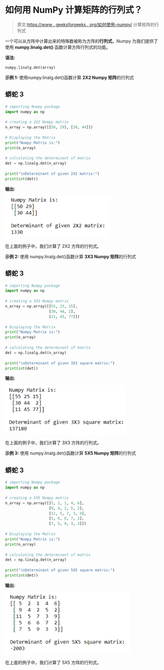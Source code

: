 # 如何用 NumPy 计算矩阵的行列式？

> 原文:[https://www . geeksforgeeks . org/如何使用-numpy/](https://www.geeksforgeeks.org/how-to-calculate-the-determinant-of-a-matrix-using-numpy/) 计算矩阵的行列式

一个可以从方阵中计算出来的特殊数被称为方阵的**行列式**。Numpy 为我们提供了使用 **numpy.linalg.det()** 函数计算方阵行列式的功能。

**语法:**

```py
numpy.linalg.det(array)

```

**示例 1:** 使用numpy.linalg.det()函数计算 **2X2 Numpy 矩阵**的行列式

## 蟒蛇 3

```py
# importing Numpy package
import numpy as np

# creating a 2X2 Numpy matrix
n_array = np.array([[50, 29], [30, 44]])

# Displaying the Matrix
print("Numpy Matrix is:")
print(n_array)

# calculating the determinant of matrix
det = np.linalg.det(n_array)

print("\nDeterminant of given 2X2 matrix:")
print(int(det))
```

**输出:**

![](img/2158e49c8649277ee970333e1d9771c5.png)

在上面的例子中，我们计算了 2X2 方阵的行列式。

**示例 2:** 使用 numpy.linalg.det()函数计算 **3X3 Numpy 矩阵**的行列式

## 蟒蛇 3

```py
# importing Numpy package
import numpy as np

# creating a 3X3 Numpy matrix
n_array = np.array([[55, 25, 15],
                    [30, 44, 2],
                    [11, 45, 77]])

# Displaying the Matrix
print("Numpy Matrix is:")
print(n_array)

# calculating the determinant of matrix
det = np.linalg.det(n_array)

print("\nDeterminant of given 3X3 square matrix:")
print(int(det))
```

**输出:**

![](img/c1a25e555318cc614675b2c1f1641ce7.png)

在上面的例子中，我们计算了 3X3 方阵的行列式。

**示例 3:** 使用 numpy.linalg.det()函数计算 **5X5 Numpy 矩阵**的行列式

## 蟒蛇 3

```py
# importing Numpy package
import numpy as np

# creating a 5X5 Numpy matrix
n_array = np.array([[5, 2, 1, 4, 6],
                    [9, 4, 2, 5, 2],
                    [11, 5, 7, 3, 9],
                    [5, 6, 6, 7, 2],
                    [7, 5, 9, 3, 3]])

# Displaying the Matrix
print("Numpy Matrix is:")
print(n_array)

# calculating the determinant of matrix
det = np.linalg.det(n_array)

print("\nDeterminant of given 5X5 square matrix:")
print(int(det))
```

**输出:**

![](img/4925cbe8ee48db9ac5eddf90c38b1ed5.png)

在上面的例子中，我们计算了 5X5 方阵的行列式。